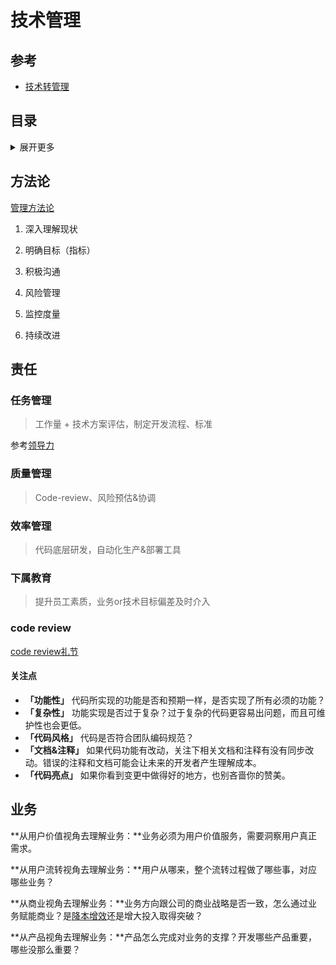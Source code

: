 # 技术管理

## 参考

- [技术转管理](https://www.zhihu.com/question/29777272/answer/1817670429)

## 目录

<details>
<summary>展开更多</summary>

* [`责任`](#责任)
* [`业务`](#业务)

</details>

## 方法论

[管理方法论](https://mp.weixin.qq.com/s/lgUA7oog0znRs_jyHuNXNg)

1. 深入理解现状

2. 明确目标（指标）

3. 积极沟通

4. 风险管理

5. 监控度量

6. 持续改进



## 责任

### 任务管理

> 工作量 + 技术方案评估，制定开发流程、标准

参考[领导力](./领导力.md)

### 质量管理

> Code-review、风险预估&协调

### 效率管理

> 代码底层研发，自动化生产&部署工具

### 下属教育

> 提升员工素质，业务or技术目标偏差及时介入

### code review

[code review礼节](https://mp.weixin.qq.com/s/EvQzG5esLfWAWbqflkU0WA)

#### 关注点

- **「功能性」** 代码所实现的功能是否和预期一样，是否实现了所有必须的功能？
- **「复杂性」** 功能实现是否过于复杂？过于复杂的代码更容易出问题，而且可维护性也会更低。
- **「代码风格」** 代码是否符合团队编码规范？
- **「文档&注释」** 如果代码功能有改动，关注下相关文档和注释有没有同步改动。错误的注释和文档可能会让未来的开发者产生理解成本。
- **「代码亮点」** 如果你看到变更中做得好的地方，也别吝啬你的赞美。

## 业务

**从用户价值视角去理解业务：**业务必须为用户价值服务，需要洞察用户真正需求。

**从用户流转视角去理解业务：**用户从哪来，整个流转过程做了哪些事，对应哪些业务？

**从商业视角去理解业务：**业务方向跟公司的商业战略是否一致，怎么通过业务赋能商业？是[降本增效](https://www.zhihu.com/search?q=降本增效&search_source=Entity&hybrid_search_source=Entity&hybrid_search_extra={"sourceType"%3A"answer"%2C"sourceId"%3A1817670429})还是增大投入取得突破？

**从产品视角去理解业务：**产品怎么完成对业务的支撑？开发哪些产品重要，哪些没那么重要？
